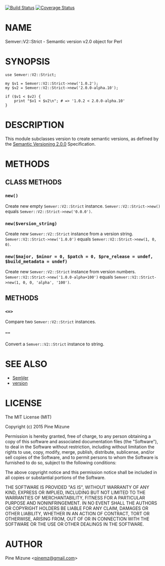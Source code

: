 [![Build Status](https://travis-ci.org/pine613/p5-Semver-V2-Strict.svg?branch=master)](https://travis-ci.org/pine613/p5-Semver-V2-Strict) [![Coverage Status](http://codecov.io/github/pine613/p5-Semver-V2-Strict/coverage.svg?branch=master)](https://codecov.io/github/pine613/p5-Semver-V2-Strict?branch=master)
# NAME

Semver::V2::Strict - Semantic version v2.0 object for Perl

# SYNOPSIS

    use Semver::V2::Strict;

    my $v1 = Semver::V2::Strict->new('1.0.2');
    my $v2 = Semver::V2::Strict->new('2.0.0-alpha.10');

    if ($v1 < $v2) {
        print "$v1 < $v2\n"; # => '1.0.2 < 2.0.0-alpha.10'
    }

# DESCRIPTION

This module subclasses version to create semantic versions, as defined by the [Semantic Versioning 2.0.0](http://semver.org/spec/v2.0.0.html) Specification.

# METHODS

## CLASS METHODS

### `new()`
Create new empty `Semver::V2::Strict` instance.
`Semver::V2::Strict->new()` equals `Semver::V2::Strict->new('0.0.0')`.

### `new($version_string)`
Create new `Semver::V2::Strict` instance from a version string.
`Semver::V2::Strict->new('1.0.0')` equals `Semver::V2::Strict->new(1, 0, 0)`.

### `new($major, $minor = 0, $patch = 0, $pre_release = undef, $build_metadata = undef)`
Create new `Semver::V2::Strict` instance from version numbers.
`Semver::V2::Strict->new('1.0.0-alpha+100')` equals `Semver::V2::Strict->new(1, 0, 0, 'alpha', '100')`.

## METHODS

### `<=>`
Compare two `Semver::V2::Strict` instances.

### `""`
Convert a `Semver::V2::Strict` instance to string.

# SEE ALSO

- [SemVer](https://metacpan.org/pod/SemVer)
- [version](https://metacpan.org/pod/version)

# LICENSE

The MIT License (MIT)

Copyright (c) 2015 Pine Mizune

Permission is hereby granted, free of charge, to any person obtaining a copy
of this software and associated documentation files (the "Software"), to deal
in the Software without restriction, including without limitation the rights
to use, copy, modify, merge, publish, distribute, sublicense, and/or sell
copies of the Software, and to permit persons to whom the Software is
furnished to do so, subject to the following conditions:

The above copyright notice and this permission notice shall be included in
all copies or substantial portions of the Software.

THE SOFTWARE IS PROVIDED "AS IS", WITHOUT WARRANTY OF ANY KIND, EXPRESS OR
IMPLIED, INCLUDING BUT NOT LIMITED TO THE WARRANTIES OF MERCHANTABILITY,
FITNESS FOR A PARTICULAR PURPOSE AND NONINFRINGEMENT. IN NO EVENT SHALL THE
AUTHORS OR COPYRIGHT HOLDERS BE LIABLE FOR ANY CLAIM, DAMAGES OR OTHER
LIABILITY, WHETHER IN AN ACTION OF CONTRACT, TORT OR OTHERWISE, ARISING FROM,
OUT OF OR IN CONNECTION WITH THE SOFTWARE OR THE USE OR OTHER DEALINGS IN
THE SOFTWARE.

# AUTHOR

Pine Mizune &lt;pinemz@gmail.com>
